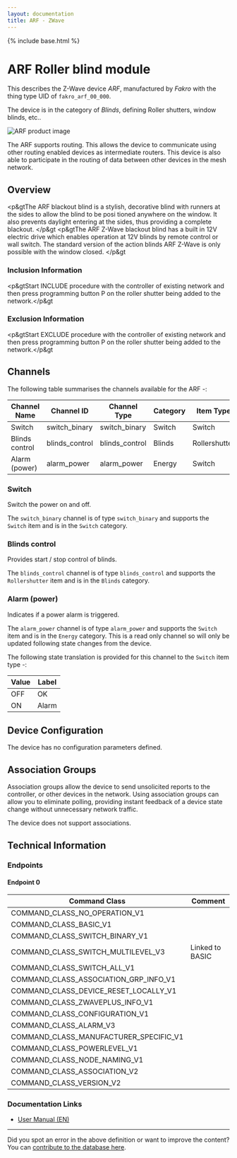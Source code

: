 ```yaml
---
layout: documentation
title: ARF - ZWave
---
```


{% include base.html %}

# ARF Roller blind module
This describes the Z-Wave device *ARF*, manufactured by *Fakro* with the thing type UID of ```fakro_arf_00_000```.

The device is in the category of *Blinds*, defining Roller shutters, window blinds, etc..

![ARF product image](https://opensmarthouse.org/zwavedatabase/848/image/)


The ARF supports routing. This allows the device to communicate using other routing enabled devices as intermediate routers.  This device is also able to participate in the routing of data between other devices in the mesh network.

## Overview

<p&gtThe ARF blackout blind is a stylish, decorative blind with runners at the sides to allow the blind to be posi tioned anywhere on the window. It also prevents daylight entering at the sides, thus providing a complete blackout. </p&gt <p&gtThe ARF Z-Wave blackout blind has a built in 12V electric drive which enables operation at 12V blinds by remote control or wall switch. The standard version of the action blinds ARF Z-Wave is only possible with the window closed. </p&gt

### Inclusion Information

<p&gtStart INCLUDE procedure with the controller of existing network and then press programming button P on the roller shutter being added to the network.</p&gt

### Exclusion Information

<p&gtStart EXCLUDE procedure with the controller of existing network and then press programming button P on the roller shutter being added to the network.</p&gt

## Channels

The following table summarises the channels available for the ARF -:

| Channel Name | Channel ID | Channel Type | Category | Item Type |
|--------------|------------|--------------|----------|-----------|
| Switch | switch_binary | switch_binary | Switch | Switch | 
| Blinds control | blinds_control | blinds_control | Blinds | Rollershutter | 
| Alarm (power) | alarm_power | alarm_power | Energy | Switch | 

### Switch
Switch the power on and off.

The ```switch_binary``` channel is of type ```switch_binary``` and supports the ```Switch``` item and is in the ```Switch``` category.

### Blinds control
Provides start / stop control of blinds.

The ```blinds_control``` channel is of type ```blinds_control``` and supports the ```Rollershutter``` item and is in the ```Blinds``` category.

### Alarm (power)
Indicates if a power alarm is triggered.

The ```alarm_power``` channel is of type ```alarm_power``` and supports the ```Switch``` item and is in the ```Energy``` category. This is a read only channel so will only be updated following state changes from the device.

The following state translation is provided for this channel to the ```Switch``` item type -:

| Value | Label     |
|-------|-----------|
| OFF | OK |
| ON | Alarm |



## Device Configuration

The device has no configuration parameters defined.

## Association Groups

Association groups allow the device to send unsolicited reports to the controller, or other devices in the network. Using association groups can allow you to eliminate polling, providing instant feedback of a device state change without unnecessary network traffic.

The device does not support associations.
## Technical Information

### Endpoints

#### Endpoint 0

| Command Class | Comment |
|---------------|---------|
| COMMAND_CLASS_NO_OPERATION_V1| |
| COMMAND_CLASS_BASIC_V1| |
| COMMAND_CLASS_SWITCH_BINARY_V1| |
| COMMAND_CLASS_SWITCH_MULTILEVEL_V3| Linked to BASIC|
| COMMAND_CLASS_SWITCH_ALL_V1| |
| COMMAND_CLASS_ASSOCIATION_GRP_INFO_V1| |
| COMMAND_CLASS_DEVICE_RESET_LOCALLY_V1| |
| COMMAND_CLASS_ZWAVEPLUS_INFO_V1| |
| COMMAND_CLASS_CONFIGURATION_V1| |
| COMMAND_CLASS_ALARM_V3| |
| COMMAND_CLASS_MANUFACTURER_SPECIFIC_V1| |
| COMMAND_CLASS_POWERLEVEL_V1| |
| COMMAND_CLASS_NODE_NAMING_V1| |
| COMMAND_CLASS_ASSOCIATION_V2| |
| COMMAND_CLASS_VERSION_V2| |

### Documentation Links

* [User Manual (EN)](https://opensmarthouse.org/zwavedatabase/848/ARF-ARP-Z-WAVE-EN.pdf)

---

Did you spot an error in the above definition or want to improve the content?
You can [contribute to the database here](https://opensmarthouse.org/zwavedatabase/848).

